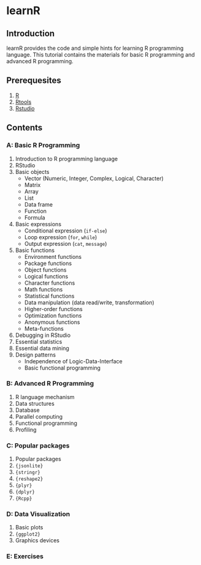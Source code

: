 # learnR

## Introduction

learnR provides the code and simple hints for learning R programming language. This tutorial contains the materials for basic R programming and advanced R programming. 

## Prerequesites

1. [R](http://mirrors.xmu.edu.cn/CRAN/bin/windows/base/)
2. [Rtools](http://mirrors.xmu.edu.cn/CRAN/bin/windows/Rtools/Rtools31.exe)
3. [Rstudio](http://www.rstudio.com/ide/download/preview)

## Contents

### A: Basic R Programming

1. Introduction to R programming language
2. RStudio
3. Basic objects
    - Vector (Numeric, Integer, Complex, Logical, Character)
    - Matrix
    - Array
    - List
    - Data frame
    - Function
    - Formula
4. Basic expressions
    - Conditional expression (`if-else`)
    - Loop expression (`for`, `while`)
    - Output expression (`cat`, `message`)
5. Basic functions
    - Environment functions
    - Package functions
    - Object functions
    - Logical functions
    - Character functions
    - Math functions
    - Statistical functions
    - Data manipulation (data read/write, transformation)
    - Higher-order functions
    - Optimization functions
    - Anonymous functions
    - Meta-functions
6. Debugging in RStudio
7. Essential statistics
8. Essential data mining
9. Design patterns
    - Independence of Logic-Data-Interface
    - Basic functional programming

### B: Advanced R Programming

1. R language mechanism
2. Data structures
3. Database
4. Parallel computing
6. Functional programming
7. Profiling

### C: Popular packages

1. Popular packages
2. `{jsonlite}`
3. `{stringr}`
4. `{reshape2}`
5. `{plyr}`
6. `{dplyr}`
7. `{Rcpp}`

### D: Data Visualization

1. Basic plots
2. `{ggplot2}`
3. Graphics devices

### E: Exercises

